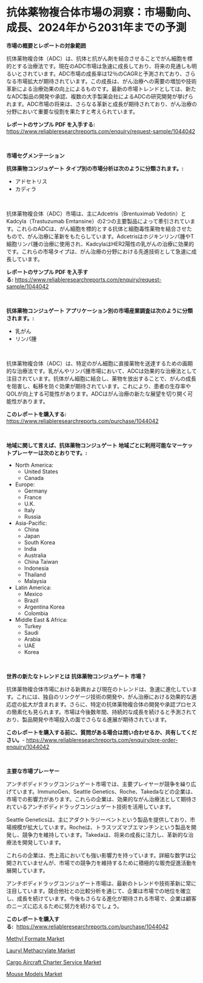 <p><h1>抗体薬物複合体市場の洞察：市場動向、成長、2024年から2031年までの予測</h1></p><p><strong>市場の概要とレポートの対象範囲</strong></p>
<p><p>抗体薬物複合体（ADC）は、抗体と抗がん剤を結合させることでがん細胞を標的とする治療法です。現在のADC市場は急速に成長しており、将来の見通しも明るいとされています。ADC市場の成長率は12％のCAGRと予測されており、さらなる市場拡大が期待されています。この成長は、がん治療への需要の増加や技術革新による治療効果の向上によるものです。最新の市場トレンドとしては、新たなADC製品の開発や承認、複数の大手製薬会社によるADCの研究開発が挙げられます。ADC市場の将来は、さらなる革新と成長が期待されており、がん治療の分野において重要な役割を果たすと考えられています。</p></p>
<p><strong>レポートのサンプル PDF を入手する:</strong> <a href="https://www.reliableresearchreports.com/enquiry/request-sample/1044042">https://www.reliableresearchreports.com/enquiry/request-sample/1044042</a></p>
<p>&nbsp;</p>
<p><strong>市場セグメンテーション</strong></p>
<p><strong>抗体薬物コンジュゲート タイプ別の市場分析は次のように分類されます。:</strong></p>
<p><ul><li>アドセトリス</li><li>カディラ</li></ul></p>
<p>&nbsp;</p>
<p><p>抗体薬物複合体（ADC）市場は、主にAdcetris（Brentuximab Vedotin）とKadcyla（Trastuzumab Emtansine）の2つの主要製品によって牽引されています。これらのADCは、がん細胞を標的とする抗体と細胞毒性薬物を結合させたもので、がん治療に革新をもたらしています。Adcetrisはホジキンリンパ腫やT細胞リンパ腫の治療に使用され、KadcylaはHER2陽性の乳がんの治療に効果的です。これらの市場タイプは、がん治療の分野における先進技術として急速に成長しています。</p></p>
<p><strong>レポートのサンプル PDF を入手する:</strong>&nbsp;<a href="https://www.reliableresearchreports.com/enquiry/request-sample/1044042">https://www.reliableresearchreports.com/enquiry/request-sample/1044042</a></p>
<p>&nbsp;</p>
<p><strong> 抗体薬物コンジュゲート アプリケーション別の市場産業調査は次のように分類されます。:</strong></p>
<p><ul><li>乳がん</li><li>リンパ腫</li></ul></p>
<p>&nbsp;</p>
<p><p>抗体薬物複合体（ADC）は、特定のがん細胞に直接薬物を送達するための画期的な治療法です。乳がんやリンパ腫市場において、ADCは効果的な治療法として注目されています。抗体がん細胞に結合し、薬物を放出することで、がんの成長を阻害し、転移を防ぐ効果が期待されています。これにより、患者の生存率やQOLが向上する可能性があります。ADCはがん治療の新たな展望を切り開く可能性があります。</p></p>
<p><strong>このレポートを購入する:</strong>&nbsp; <a href="https://www.reliableresearchreports.com/purchase/1044042">https://www.reliableresearchreports.com/purchase/1044042</a></p>
<p>&nbsp;</p>
<p><strong>地域に関して言えば、抗体薬物コンジュゲート 地域ごとに利用可能なマーケットプレーヤーは次のとおりです。:</strong></p>
<p><ul>
    <li>
        North America:
        <ul>
            <li>United States</li>
            <li>Canada</li>
        </ul>
    </li>
    <li>
        Europe:
        <ul>
            <li>Germany</li>
            <li>France</li>
            <li>U.K.</li>
            <li>Italy</li>
            <li>Russia</li>
        </ul>
    </li>
    <li>
        Asia-Pacific:
        <ul>
            <li>China</li>
            <li>Japan</li>
            <li>South Korea</li>
            <li>India</li>
            <li>Australia</li>
            <li>China Taiwan</li>
            <li>Indonesia</li>
            <li>Thailand</li>
            <li>Malaysia</li>
        </ul>
    </li>
    <li>
        Latin America:
        <ul>
            <li>Mexico</li>
            <li>Brazil</li>
            <li>Argentina Korea</li>
            <li>Colombia</li>
        </ul>
    </li>
    <li>
        Middle East & Africa:
        <ul>
            <li>Turkey</li>
            <li>Saudi</li>
            <li>Arabia</li>
            <li>UAE</li>
            <li>Korea</li>
        </ul>
    </li>
    </ul></p>
<p>&nbsp;</p>
<p><strong>世界の新たなトレンドとは 抗体薬物コンジュゲート 市場？</strong></p>
<p><p>抗体薬物複合体市場における新興および現在のトレンドは、急速に進化しています。これには、独自のリンクゲージ技術の開発や、がん治療における効果的な適応症の拡大が含まれます。さらに、特定の抗体薬物複合体の開発や承認プロセスの簡素化も見られます。市場は今後数年間、持続的な成長を続けると予測されており、製品開発や市場投入の面でさらなる進展が期待されています。</p></p>
<p><strong>このレポートを購入する前に、質問がある場合は問い合わせるか、共有してください。</strong>- <a href="https://www.reliableresearchreports.com/enquiry/pre-order-enquiry/1044042">https://www.reliableresearchreports.com/enquiry/pre-order-enquiry/1044042</a></p>
<p>&nbsp;</p>
<p><strong>主要な市場プレーヤー</strong></p>
<p><p>アンチボディドラッグコンジュゲート市場では、主要プレイヤーが競争を繰り広げています。ImmunoGen、Seattle Genetics、Roche、Takedaなどの企業は、市場での影響力があります。これらの企業は、効果的ながん治療法として期待されているアンチボディドラッグコンジュゲート技術を活用しています。</p><p>Seattle Geneticsは、主にアダクトラジーベントという製品を提供しており、市場規模が拡大しています。Rocheは、トラスツズマブエマンチンという製品を開発し、競争力を維持しています。Takedaは、将来の成長に注力し、革新的な治療法を開発しています。</p><p>これらの企業は、売上高においても強い影響力を持っています。詳細な数字は公開されていませんが、市場での競争力を維持するために積極的な販売促進活動を展開しています。</p><p>アンチボディドラッグコンジュゲート市場は、最新のトレンドや技術革新に常に注目しています。競合他社との比較分析を通じて、企業は市場での地位を確立し、成長を続けています。今後もさらなる進化が期待される市場で、企業は顧客のニーズに応えるために努力を続けるでしょう。</p></p>
<p><strong>このレポートを購入する:</strong>&nbsp;&nbsp;<a href="https://www.reliableresearchreports.com/purchase/1044042">https://www.reliableresearchreports.com/purchase/1044042</a></p>
<p><p><a href="https://github.com/markusgodoy/Market-Research-Report-List-2/blob/main/methyl-formate-market.md">Methyl Formate Market</a></p><p><a href="https://github.com/luckyshygirl/Market-Research-Report-List-3/blob/main/lauryl-methacrylate-market.md">Lauryl Methacrylate Market</a></p><p><a href="https://view.publitas.com/reportprime-1/cargo-aircraft-charter-service-market-size-evaluating-its-market-trends-growth-and-projections-2023-2030/">Cargo Aircraft Charter Service Market</a></p><p><a href="https://shimmer-gardenia-37a.notion.site/Mouse-Models-Market-Size-and-Growth-Market-Segmentation-Regional-and-Country-Breakdowns-and-Marke-502c72bf29c74382bb3c4f0040f03716">Mouse Models Market</a></p></p>